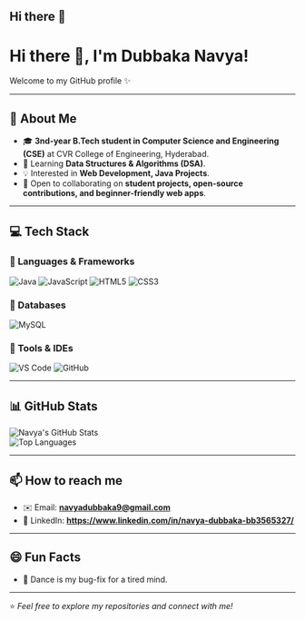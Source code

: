 ## Hi there 👋

<!--
**Navyadubbaka/Navyadubbaka** is a ✨ _special_ ✨ repository because its `README.md` (this file) appears on your GitHub profile.

Here are some ideas to get you started:
  I am Dubbaka Navya!! 
- 🔭 I’m currently working on ...
- 🌱 I’m currently learning ...
- 👯 I’m looking to collaborate on ...
- 🤔 I’m looking for help with ...
- 💬 Ask me about ...
- 📫 How to reach me: ...
- 😄 Pronouns: ...
- ⚡ Fun fact: ...
-->
# Hi there 👋, I'm Dubbaka Navya!  

Welcome to my GitHub profile ✨  

---

## 🚀 About Me  
- 🎓 **3nd-year B.Tech student in Computer Science and Engineering (CSE)** at CVR College of Engineering, Hyderabad.  
- 🌱 Learning **Data Structures & Algorithms (DSA)**.  
- 💡 Interested in **Web Development, Java Projects**.  
- 👯 Open to collaborating on **student projects, open-source contributions, and beginner-friendly web apps**.  

---

## 💻 Tech Stack  

### 🔹 Languages & Frameworks  
![Java](https://img.shields.io/badge/Java-%23ED8B00.svg?style=for-the-badge&logo=java&logoColor=white)  ![JavaScript](https://img.shields.io/badge/JavaScript-%23323330.svg?style=for-the-badge&logo=javascript&logoColor=%23F7DF1E)  ![HTML5](https://img.shields.io/badge/HTML5-%23E34F26.svg?style=for-the-badge&logo=html5&logoColor=white)  ![CSS3](https://img.shields.io/badge/CSS3-%231572B6.svg?style=for-the-badge&logo=css3&logoColor=white)  


### 🔹 Databases  
![MySQL](https://img.shields.io/badge/MySQL-%2300f.svg?style=for-the-badge&logo=mysql&logoColor=white)  

### 🔹 Tools & IDEs  
![VS Code](https://img.shields.io/badge/VS%20Code-%23007ACC.svg?style=for-the-badge&logo=visual-studio-code&logoColor=white)  ![GitHub](https://img.shields.io/badge/GitHub-%23121011.svg?style=for-the-badge&logo=github&logoColor=white)  

---

## 📊 GitHub Stats  
![Navya's GitHub Stats](https://github-readme-stats.vercel.app/api?username=Navyadubbaka&show_icons=true&theme=radical)  
![Top Languages](https://github-readme-stats.vercel.app/api/top-langs/?username=Navyadubbaka&layout=compact&theme=radical)  

---

## 📫 How to reach me  
- ✉️ Email: **navyadubbaka9@gmail.com**  
- 💼 LinkedIn: **https://www.linkedin.com/in/navya-dubbaka-bb3565327/**   

---
## 😄 Fun Facts  
- 💃 Dance is my bug-fix for a tired mind.  
---
⭐️ *Feel free to explore my repositories and connect with me!*  
